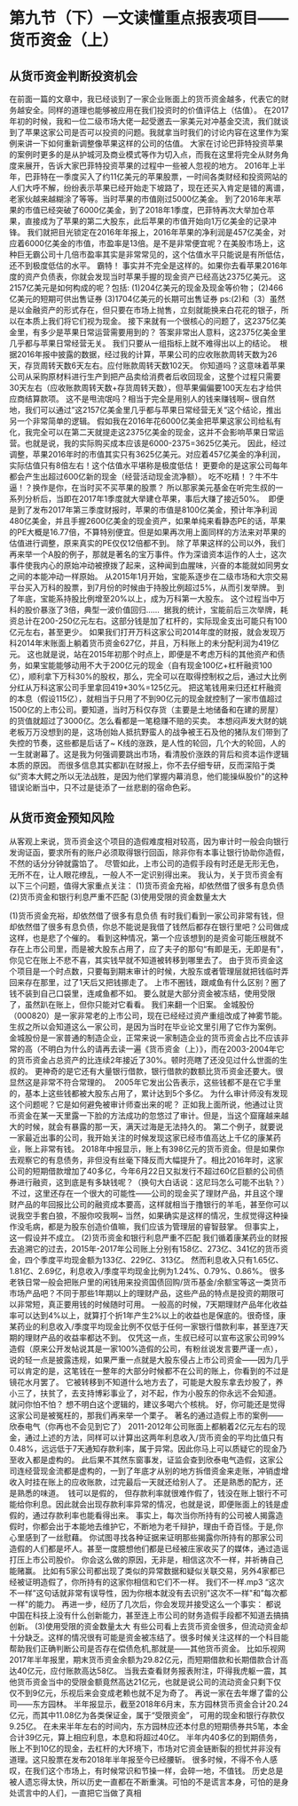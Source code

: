 # 第九节（下）一文读懂重点报表项目——货币资金（上）

## 从货币资金判断投资机会
在前面一篇的文章中，我已经谈到了一家企业账面上的货币资金越多，代表它的财务越安全。同样的道理也能够被应用在我们投资时的价值评估上（估值）。
在2017年初的时候，我和一位二级市场大佬一起受邀去一家美元对冲基金交流，我们就谈到了苹果这家公司是否可以投资的问题。我就拿当时我们的讨论内容在这里作为案例来讲一下如何重新调整像苹果这样的公司的估值。
大家在讨论巴菲特投资苹果的案例时更多的是从护城河及商业模式等作为切入点，而我在这里将完全从财务角度来展开，告诉大家巴菲特投资苹果的过程中一些被人忽视的地方。
2016年上半年，巴菲特在一季度买入了约11亿美元的苹果股票，一时间各类财经和投资网站的人们大呼不解，纷纷表示苹果已经开始走下坡路了，现在还买入肯定是错的离谱，老家伙越来越糊涂了等等。当时苹果的市值刚过5000亿美金。
到了2016年末苹果的市值已经突破了6000亿美金，到了2018年1季度，巴菲特再次大举加仓苹果，直接成为了苹果的第二大股东，此后苹果的市值开始向1万亿美金的记录冲锋。
我们就把目光锁定在2016年年报上，2016年苹果的净利润是457亿美金，对应着6000亿美金的市值，市盈率是13倍。是不是非常便宜呢？在美股市场上，这种巨无霸公司十几倍市盈率其实是非常常见的，这个估值水平只能说是有所低估，还不到极度低估的水平。
霸特！
事实并不完全是这样的。如果你去看苹果2016年度的资产负债表，你就会发现当时苹果手握的现金资产已经高达2375亿美元。
这2157亿美元是如何构成的呢？包括:
(1)204亿美元的现金及现金等价物；
(2)466亿美元的短期可供出售证券
(3)1704亿美元的长期可出售证券
ps:(2)和（3）虽然是以金融资产的形式存在，但只要在市场上抛售，立刻就能换来白花花的银子，所以在本质上我们将它们视为现金。
接下来就有一个很核心的问题了，这2375亿美金里，有多少是苹果日常运营需要用到的？
答案非常出人意料，这2375亿美金里几乎都与苹果日常经营无关。
我们只要从一组指标上就不难得出以上的结论。
<img :src="$withBase('/images/cunhuo/14.jpg')" >
根据2016年报中披露的数据，经过我的计算，苹果公司的应收账款周转天数为26天，存货周转天数6天左右。应付账款周转天数102天。
你知道吗？这意味着苹果公司从采购原材料进行生产到把产品卖给消费者后收回现金，这整个过程只需要30天左右（应收账款周转天数+存货周转天数），但苹果偏偏要100天左右才给供应商结算款项。
这不是甩流氓吗？相当于完全是用别人的钱来赚钱啊~
很自然地，我们可以通过”这2157亿美金里几乎都与苹果日常经营无关“这个结论，推出另一个非常简单的逻辑。
假如我在2016年花6000亿美金把苹果这家公司给私有化，我完全可以在第二天就提走这2375亿美金的现金，这并不会影响苹果日常运营。也就是说，我的实际购买成本应该是6000-2375=3625亿美元。
因此，经过调整，苹果2016年时的市值其实只有3625亿美元。对应着457亿美金的净利润，实际估值只有8倍左右！这个估值水平堪称是极度低估！
更要命的是这家公司每年都会产生出超过600亿新的现金（经营活动现金流净额）。
吃不吃精！？牛不牛逼！？换作是你，在当时买不买苹果的股票？
所以那家美元基金在听完生叔的一系列分析后，当即在2017年1季度就大举建仓苹果，事后大赚了接近50%。
<img :src="$withBase('/images/cunhuo/15.jpg')" >
即便是到了发布2017年第三季度财报时，苹果的市值是8100亿美金，预计年净利润480亿美金，并且手握2600亿美金的现金资产，如果单纯来看静态PE的话，苹果的PE大概是16.77倍，不算特别便宜。但是如果再次用上面同样的方法来对苹果的估值进行调整，原来真实的PE仅仅12倍都不到。
除了苹果这样的公司以外，我们再来举一个A股的例子，那就是著名的宝万事件。作为深谙资本运作的人士，这次事件使我内心的原始冲动被撩拨了起来，这种闻到血腥味，兴奋的本能就如同男女之间的本能冲动一样原始。
从2015年1月开始，宝能系逐步在二级市场和大宗交易平台买入万科的股票，到7月份的时候由于持股比例超过5%，从而引发举牌。
到了年底，宝能系持股比例增至20%以上，成为万科第一大股东。
这个过程当中万科的股价暴涨了3倍，典型一波价值回归......
<img :src="$withBase('/images/cunhuo/16.jpg')" >
据我的统计，宝能前后三次举牌，耗资总计在200-250亿元左右。这部分钱是加了杠杆的，实际现金支出可能只有100亿元左右，甚至更少。
如果我们打开万科这家公司2014年度的财报，就会发现万科2014年末账面上躺着货币资金627亿，并且，万科账上的未分配利润为419亿元。
这也就是说，站在2015年初那个时点上，即便是不考虑万科的其他资产和债务，如果宝能能够动用不大于200亿元的现金（自有现金100亿+杠杆融资100亿），顺利拿下万科30%的股权，那么，完全可以在取得控制权之后，通过大比例分红从万科这家公司手里拿回419*30%=125亿元。
把这笔钱用来归还杠杆融资的本息（假设115亿），就相当于只用了不到90亿元的现金就控制了一家市值超过1500亿的上市公司。要知道，当时万科仅存货（主要是土地储备和在建的房屋）的货值就超过了3000亿。怎么看都是一笔稳赚不赔的买卖。
本想闷声发大财的姚老板万万没想到的是，这场创始人抵抗野蛮人的战争被王石及他的猪队友们带到了失控的节奏，这些都是后话了~
K线的涨跌，是人性的轮回，几个大的轮回，人的一生就谢幕了。这是我为何强调要跳出市场，看清股价涨跌的背后和资本运作逻辑本质的原因。
而很多信息其实都趴在财报上，你不去仔细专研，反而深陷于类似”资本大鳄之所以无法战胜，是因为他们掌握内幕消息，他们能操纵股价"的这种错误论断当中，只不过是徒添了一丝悲剧的宿命色彩。

## 从货币资金预知风险
从客观上来说，货币资金这个项目的造假难度相对较高，因为审计时一般会向银行发询证函，要求所有的账户必须取得银行回函，除非你有本事让银行协助你造假，不然的话分分钟就露馅了。
尽管如此，上市公司的造假手段有时还是无形无色，无所不在，让人眼花缭乱，一般人不一定识别得出来。
我认为，关于货币资金有以下三个问题，值得大家重点关注：
(1)货币资金充裕，却依然借了很多有息负债
(2)货币资金和银行利息严重不匹配
(3)使用受限的资金数量太大

(1)货币资金充裕，却依然借了很多有息负债
有时我们看到一家公司非常有钱，但却依然借了很多有息负债，你总不能说是我借了钱然后都存在银行里吧？公司做成这样，也是悲了个催的。
看到这种情况，第一个应该想到的是资金可能压根就不存在上市公司里，而是被大股东占用了，应了夫子的那句“有即是无，无即是有"，你见它在账上不悲不喜，其实钱早就不知道被转移到哪里去了。
由于货币资金这个项目是一个时点数，只要每到期末审计的时候，大股东或者管理层就把钱临时弄回来存在那里，过了1天后又把钱挪走了。
上市不圈钱，跟咸鱼有什么区别？圈了钱不装到自己口袋里，连咸鱼都不如。
要么就是大部分资金被冻结，使用受限了，虽然趴在账上，但你只能对它看看。
我们来翻一个旧案。
金城股份（000820）是一家非常老的上市公司，现在已经经过资产重组改成了神雾节能。生叔之所以会知道这么一家公司，是因为当时在毕业论文里引用了它作为案例。
金城股份是一家普通的制造企业，正常来说一家制造企业的货币资金占比不应该非常的高（不明白为什么的请再去读一遍《货币资金（上）》，而在2003-2004年它的货币资金占总资产的比连续2年接近了30%。顿时亮瞎了还没见过什么世面的生叔的。
更神奇的是它还有大量银行借款，银行借款的数额比货币资金还要大。很显然这是非常不符合常理的。
<img :src="$withBase('/images/cunhuo/17.jpg')" >
2005年它发出公告表示，这些钱都不是在它手里的，基本上这些钱都被大股东占用了，累计达到5个多亿。
为什么审计师没有发现这个问题呢？它是如何避免被审计师查出来的呢？
正如我上面所说，他通过让货币资金在某一天里露一下脸的方法成功的忽悠过了审计。但是，当这个窟窿越来越大的时候，就会有暴露的那一天，满天过海是无法持久的。
第二个例子，就要说一家最近出事的公司，我开始关注的时候发现这家已经市值高达上千亿的康某药业，账上非常有钱。
2018年中报显示，账上有398亿元的货币资金。但是如果你去观察它的有息债务，非但没有丝毫下降反而大幅提升了。相比2016年时，这家公司的短期借款增加了40多亿，今年6月22日又拟发行不超过60亿巨额的公司债券进行融资，这到底是有多缺钱呢？（换句大白话说：这尼玛怎么可能不出轨？）
<img :src="$withBase('/images/cunhuo/18.jpg')" >
不过，这里还存在一个很大的可能性——公司的现金买了理财产品，并且这个理财产品的年回报比公司的融资成本要高，这样就相当于撸银行的羊毛，甚至你可以说我空手套白狼，不服你咬我啊~
当然，如果确实是这样的情况，生叔觉得这种操作没毛病，都是为股东创造价值嘛，我们应该为管理层的睿智鼓掌。
但事实上，这一假设并不成立。
(2)货币资金和银行利息严重不匹配
我们循着康某药业的财报去追溯它的过去，2015年-2017年公司账上分别有158亿、273亿、341亿的货币资金，四个季度平均现金额为133亿、229亿、313亿。 然而利息收入只有1.65亿、1.81亿、2.69亿，利息收入/季度平均现金比例为1.24%、0.79%、0.86%。
很多老铁日常一般会把账户里的闲钱用来投资国债回购/货币基金/余额宝等这一类货币市场产品吧？不同于那些1年期以上的理财产品，这些产品的特点是投资的期限可以非常短，真正要用钱的时候随时可用。
一般高的时候，7天期理财产品年化收益率可以达到4%以上，就算打个折1年产生2%以上的收益也是保底的。很奇怪，康某药业的利息收入/季度平均现金比例不仅低于任何一家银行借款利率，甚至连7天期的理财产品的收益率都达不到。
仅凭这一点，生叔已经可以宣布这家公司99%造假（原来公开发帖说其是一家100%造假的公司，有粉丝说发言要严谨一点），说的轻一点是披露违规，如果严重一点就是大股东侵占上市公司资金——因为几乎可以肯定的是，这笔钱在一整年的大部分时候都不在公司的账上，你看到的不过是镜花水月罢了。
它被转移到不知道什么地方去了，可能是大股东拿去炒股了，养小三了，扶贫了，去支持博彩事业了，对不起，作为小股东的你永远不会知道。
就问你怕不怕？
想不明白这个逻辑的，建议多喝六个核桃。
好，你可能还是觉得这家公司是被冤枉的，那我们再来举一个栗子。
著名的通过造假上市的案例——欣泰电气（你再也不会见到它了）
2011-2012年公司账面上都躺着2亿元左右的现金，通过上述的方法，同样可以计算出这两年利息收入/货币资金的平均比值只有0.48%，远远低于7天通知存款利率，属于异常。因此你马上可以质疑它的现金乃至收入都是虚构的。
此后果不其然东窗事发，证监会查到欣泰电气造假，这家公司连经营现金流都是虚构的，一到了年底才从别的地方拆借资金来走账，冲销虚增收入时挂在账上的应收账款，过完最后一天就还给别人了。
还是熟悉的配方，还是熟悉的味道。
<img :src="$withBase('/images/cunhuo/19.jpg')" >
钱可以是假的， 但存款利率就很难作假了，钱没在账上银行不可能给你利息。因此就会出现存款利率异常的情况，也就是说，即便账面上的钱是虚假的，通过存款利率也能看得出来。
事实上，每次当你所持有的公司被人揭露造假时，你都会出于本能地去维护它，不断地为老千辩护，理由千奇百怪。于是,你心里感到了一丝慰藉。
你试图寻找各种证据来证明那些揭露你所持有的那家公司造假的人们都是坏人。甚至一度臆想他们都是已经被庄家收买了的媒体，通过造谣打压上市公司股价。
你会这么做的原因，无非是，相信这次不一样，并祈祷自己能赌赢。
比如有5家公司都出现了类似的异常数据和疑似关联交易，另外4家都已经被证明造假了，你所持有的这家你相信和它们不一样。
我们不一样.mp3
“这次不一样”这句话就非常有误导性，因为你根本就没有去识别"这次不一样"和”每次都一样"的能力。
再进一步，经历了几次后，你会发现并接受这么一个事实：
都说中国在科技上没有什么创新能力，甚至连上市公司的财务造假手段都不知道去搞搞创新。
(3)使用受限的资金数量太大
有些公司看上去货币资金很多，但流动资金却十分缺乏。这样的情况很有可能是资金被冻结了。很多时候关注这样的一个科目能帮助我们正确判断公司是否存在偿债危机,那就是——其他货币资金。
比如乐视网2017年半年报里，期末货币资金余额为29.82亿元，而短期借款和长期借款合计高达40亿元，应付账款高达58亿。
当我去查看财务报表附注，吓得我虎躯一震，其他货币资金当中的受限金额竟然高达21亿元，也就是说公司的流动资金只剩下仅仅不到9亿元，乐视后来会变成老赖也就不足为奇了。
再说一家在去年爆了雷的公司——东方园林。
半年报显示，截至2018年6月末，东方园林货币资金合计20.24亿元，而其中11.08亿为各类保证金，属于“受限资金”， 可用的现金和银行存款仅9.25亿。
在未来半年左右的时间内，东方园林应还本付息的短期债券共5笔，本金合计39亿元，算上相应利息，本息和将超过40亿。
半年内40多亿的到期债务，账上不到10亿的现金，去杠杆的大环境下，市场对它资金链断裂的担忧并非没有道理。这只股票在发布2018年半年报至今已经腰斩。
很多时候，不得不令人感叹，在我们这个市场上，有时候常识和节操一样，会碎一地，不值钱。
历史总是被人遗忘得太快，所以历史一直都在不断重演。可怕的不是谎言本身，可怕的是身处谎言中的人们，一直把它当做了真相

